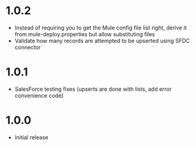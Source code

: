 # 1.0.2
* Instead of requiring you to get the Mule config file list right, derive it from mule-deploy.properties but allow substituting files
* Validate how many records are attempted to be upserted using SFDC connector

# 1.0.1
* SalesForce testing fixes (upserts are done with lists, add error convenience code)

# 1.0.0

* Initial release